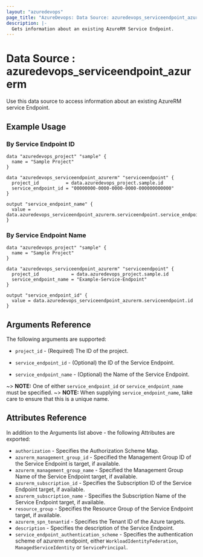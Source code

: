 ```yaml
---
layout: "azuredevops"
page_title: "AzureDevops: Data Source: azuredevops_serviceendpoint_azurerm"
description: |-
  Gets information about an existing AzureRM Service Endpoint.
---
```


# Data Source : azuredevops_serviceendpoint_azurerm

Use this data source to access information about an existing AzureRM service Endpoint.

## Example Usage

### By Service Endpoint ID

```hcl
data "azuredevops_project" "sample" {
  name = "Sample Project"
}

data "azuredevops_serviceendpoint_azurerm" "serviceendpoint" {
  project_id          = data.azuredevops_project.sample.id
  service_endpoint_id = "00000000-0000-0000-0000-000000000000"
}

output "service_endpoint_name" {
  value = data.azuredevops_serviceendpoint_azurerm.serviceendpoint.service_endpoint_name
}
```

### By Service Endpoint Name

```hcl
data "azuredevops_project" "sample" {
  name = "Sample Project"
}

data "azuredevops_serviceendpoint_azurerm" "serviceendpoint" {
  project_id            = data.azuredevops_project.sample.id
  service_endpoint_name = "Example-Service-Endpoint"
}

output "service_endpoint_id" {
  value = data.azuredevops_serviceendpoint_azurerm.serviceendpoint.id
}
```

## Arguments Reference

The following arguments are supported:

* `project_id` - (Required) The ID of the project.

* `service_endpoint_id` - (Optional) the ID of the Service Endpoint.

* `service_endpoint_name` - (Optional) the Name of the Service Endpoint.

~> **NOTE:** One of either `service_endpoint_id` or `service_endpoint_name` must be specified.
~> **NOTE:** When supplying `service_endpoint_name`, take care to ensure that this is a unique name.

## Attributes Reference

In addition to the Arguments list above - the following Attributes are exported:

* `authorization` - Specifies the Authorization Scheme Map.
* `azurerm_management_group_id` - Specified the Management Group ID of the Service Endpoint is target, if available.
* `azurerm_management_group_name` - Specified the Management Group Name of the Service Endpoint target, if available.
* `azurerm_subscription_id` - Specifies the Subscription ID of the Service Endpoint target, if available.
* `azurerm_subscription_name` - Specifies the Subscription Name of the Service Endpoint target, if available.
* `resource_group` - Specifies the Resource Group of the Service Endpoint target, if available.
* `azurerm_spn_tenantid` - Specifies the Tenant ID of the Azure targets.
* `description` - Specifies the description of the Service Endpoint.
* `service_endpoint_authentication_scheme` - Specifies the authentication scheme of azurerm endpoint, either `WorkloadIdentityFederation`, `ManagedServiceIdentity` or `ServicePrincipal`. 
